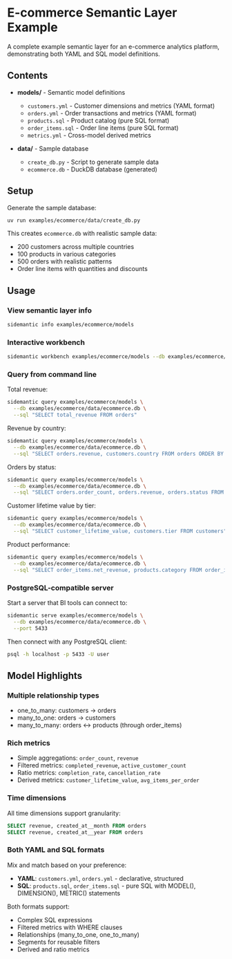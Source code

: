 # E-commerce Semantic Layer Example

A complete example semantic layer for an e-commerce analytics platform, demonstrating both YAML and SQL model definitions.

## Contents

- **models/** - Semantic model definitions
  - `customers.yml` - Customer dimensions and metrics (YAML format)
  - `orders.yml` - Order transactions and metrics (YAML format)
  - `products.sql` - Product catalog (pure SQL format)
  - `order_items.sql` - Order line items (pure SQL format)
  - `metrics.yml` - Cross-model derived metrics

- **data/** - Sample database
  - `create_db.py` - Script to generate sample data
  - `ecommerce.db` - DuckDB database (generated)

## Setup

Generate the sample database:

```bash
uv run examples/ecommerce/data/create_db.py
```

This creates `ecommerce.db` with realistic sample data:
- 200 customers across multiple countries
- 100 products in various categories
- 500 orders with realistic patterns
- Order line items with quantities and discounts

## Usage

### View semantic layer info

```bash
sidemantic info examples/ecommerce/models
```

### Interactive workbench

```bash
sidemantic workbench examples/ecommerce/models --db examples/ecommerce/data/ecommerce.db
```

### Query from command line

Total revenue:
```bash
sidemantic query examples/ecommerce/models \
  --db examples/ecommerce/data/ecommerce.db \
  --sql "SELECT total_revenue FROM orders"
```

Revenue by country:
```bash
sidemantic query examples/ecommerce/models \
  --db examples/ecommerce/data/ecommerce.db \
  --sql "SELECT orders.revenue, customers.country FROM orders ORDER BY orders.revenue DESC"
```

Orders by status:
```bash
sidemantic query examples/ecommerce/models \
  --db examples/ecommerce/data/ecommerce.db \
  --sql "SELECT orders.order_count, orders.revenue, orders.status FROM orders"
```

Customer lifetime value by tier:
```bash
sidemantic query examples/ecommerce/models \
  --db examples/ecommerce/data/ecommerce.db \
  --sql "SELECT customer_lifetime_value, customers.tier FROM customers"
```

Product performance:
```bash
sidemantic query examples/ecommerce/models \
  --db examples/ecommerce/data/ecommerce.db \
  --sql "SELECT order_items.net_revenue, products.category FROM order_items ORDER BY order_items.net_revenue DESC LIMIT 10"
```

### PostgreSQL-compatible server

Start a server that BI tools can connect to:

```bash
sidemantic serve examples/ecommerce/models \
  --db examples/ecommerce/data/ecommerce.db \
  --port 5433
```

Then connect with any PostgreSQL client:
```bash
psql -h localhost -p 5433 -U user
```

## Model Highlights

### Multiple relationship types
- one_to_many: customers → orders
- many_to_one: orders → customers
- many_to_many: orders ↔ products (through order_items)

### Rich metrics
- Simple aggregations: `order_count`, `revenue`
- Filtered metrics: `completed_revenue`, `active_customer_count`
- Ratio metrics: `completion_rate`, `cancellation_rate`
- Derived metrics: `customer_lifetime_value`, `avg_items_per_order`

### Time dimensions
All time dimensions support granularity:
```sql
SELECT revenue, created_at__month FROM orders
SELECT revenue, created_at__year FROM orders
```

### Both YAML and SQL formats
Mix and match based on your preference:
- **YAML**: `customers.yml`, `orders.yml` - declarative, structured
- **SQL**: `products.sql`, `order_items.sql` - pure SQL with MODEL(), DIMENSION(), METRIC() statements

Both formats support:
- Complex SQL expressions
- Filtered metrics with WHERE clauses
- Relationships (many_to_one, one_to_many)
- Segments for reusable filters
- Derived and ratio metrics
